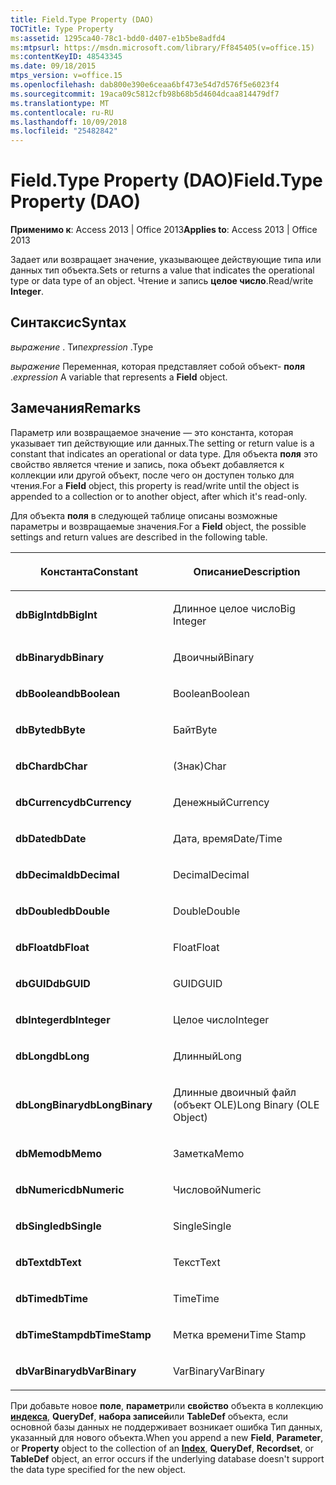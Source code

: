 ```yaml
---
title: Field.Type Property (DAO)
TOCTitle: Type Property
ms:assetid: 1295ca40-78c1-bdd0-d407-e1b5be8adfd4
ms:mtpsurl: https://msdn.microsoft.com/library/Ff845405(v=office.15)
ms:contentKeyID: 48543345
ms.date: 09/18/2015
mtps_version: v=office.15
ms.openlocfilehash: dab800e390e6ceaa6bf473e54d7d576f5e6023f4
ms.sourcegitcommit: 19aca09c5812cfb98b68b5d4604dcaa814479df7
ms.translationtype: MT
ms.contentlocale: ru-RU
ms.lasthandoff: 10/09/2018
ms.locfileid: "25482842"
---
```

# <a name="fieldtype-property-dao"></a><span data-ttu-id="b480f-102">Field.Type Property (DAO)</span><span class="sxs-lookup"><span data-stu-id="b480f-102">Field.Type Property (DAO)</span></span>


<span data-ttu-id="b480f-103">**Применимо к**: Access 2013 | Office 2013</span><span class="sxs-lookup"><span data-stu-id="b480f-103">**Applies to**: Access 2013 | Office 2013</span></span>

<span data-ttu-id="b480f-104">Задает или возвращает значение, указывающее действующие типа или данных тип объекта.</span><span class="sxs-lookup"><span data-stu-id="b480f-104">Sets or returns a value that indicates the operational type or data type of an object.</span></span> <span data-ttu-id="b480f-105">Чтение и запись **целое число**.</span><span class="sxs-lookup"><span data-stu-id="b480f-105">Read/write **Integer**.</span></span>

## <a name="syntax"></a><span data-ttu-id="b480f-106">Синтаксис</span><span class="sxs-lookup"><span data-stu-id="b480f-106">Syntax</span></span>

<span data-ttu-id="b480f-107">*выражение* . Тип</span><span class="sxs-lookup"><span data-stu-id="b480f-107">*expression* .Type</span></span>

<span data-ttu-id="b480f-108">*выражение* Переменная, которая представляет собой объект- **поля** .</span><span class="sxs-lookup"><span data-stu-id="b480f-108">*expression* A variable that represents a **Field** object.</span></span>

## <a name="remarks"></a><span data-ttu-id="b480f-109">Замечания</span><span class="sxs-lookup"><span data-stu-id="b480f-109">Remarks</span></span>

<span data-ttu-id="b480f-110">Параметр или возвращаемое значение — это константа, которая указывает тип действующие или данных.</span><span class="sxs-lookup"><span data-stu-id="b480f-110">The setting or return value is a constant that indicates an operational or data type.</span></span> <span data-ttu-id="b480f-111">Для объекта **поля** это свойство является чтение и запись, пока объект добавляется к коллекции или другой объект, после чего он доступен только для чтения.</span><span class="sxs-lookup"><span data-stu-id="b480f-111">For a **Field** object, this property is read/write until the object is appended to a collection or to another object, after which it's read-only.</span></span>

<span data-ttu-id="b480f-112">Для объекта **поля** в следующей таблице описаны возможные параметры и возвращаемые значения.</span><span class="sxs-lookup"><span data-stu-id="b480f-112">For a **Field** object, the possible settings and return values are described in the following table.</span></span>

<table>
<colgroup>
<col style="width: 50%" />
<col style="width: 50%" />
</colgroup>
<thead>
<tr class="header">
<th><p><span data-ttu-id="b480f-113">Константа</span><span class="sxs-lookup"><span data-stu-id="b480f-113">Constant</span></span></p></th>
<th><p><span data-ttu-id="b480f-114">Описание</span><span class="sxs-lookup"><span data-stu-id="b480f-114">Description</span></span></p></th>
</tr>
</thead>
<tbody>
<tr class="odd">
<td><p><span data-ttu-id="b480f-115"><strong>dbBigInt</strong></span><span class="sxs-lookup"><span data-stu-id="b480f-115"><strong>dbBigInt</strong></span></span></p></td>
<td><p><span data-ttu-id="b480f-116">Длинное целое число</span><span class="sxs-lookup"><span data-stu-id="b480f-116">Big Integer</span></span></p></td>
</tr>
<tr class="even">
<td><p><span data-ttu-id="b480f-117"><strong>dbBinary</strong></span><span class="sxs-lookup"><span data-stu-id="b480f-117"><strong>dbBinary</strong></span></span></p></td>
<td><p><span data-ttu-id="b480f-118">Двоичный</span><span class="sxs-lookup"><span data-stu-id="b480f-118">Binary</span></span></p></td>
</tr>
<tr class="odd">
<td><p><span data-ttu-id="b480f-119"><strong>dbBoolean</strong></span><span class="sxs-lookup"><span data-stu-id="b480f-119"><strong>dbBoolean</strong></span></span></p></td>
<td><p><span data-ttu-id="b480f-120">Boolean</span><span class="sxs-lookup"><span data-stu-id="b480f-120">Boolean</span></span></p></td>
</tr>
<tr class="even">
<td><p><span data-ttu-id="b480f-121"><strong>dbByte</strong></span><span class="sxs-lookup"><span data-stu-id="b480f-121"><strong>dbByte</strong></span></span></p></td>
<td><p><span data-ttu-id="b480f-122">Байт</span><span class="sxs-lookup"><span data-stu-id="b480f-122">Byte</span></span></p></td>
</tr>
<tr class="odd">
<td><p><span data-ttu-id="b480f-123"><strong>dbChar</strong></span><span class="sxs-lookup"><span data-stu-id="b480f-123"><strong>dbChar</strong></span></span></p></td>
<td><p><span data-ttu-id="b480f-124">(Знак)</span><span class="sxs-lookup"><span data-stu-id="b480f-124">Char</span></span></p></td>
</tr>
<tr class="even">
<td><p><span data-ttu-id="b480f-125"><strong>dbCurrency</strong></span><span class="sxs-lookup"><span data-stu-id="b480f-125"><strong>dbCurrency</strong></span></span></p></td>
<td><p><span data-ttu-id="b480f-126">Денежный</span><span class="sxs-lookup"><span data-stu-id="b480f-126">Currency</span></span></p></td>
</tr>
<tr class="odd">
<td><p><span data-ttu-id="b480f-127"><strong>dbDate</strong></span><span class="sxs-lookup"><span data-stu-id="b480f-127"><strong>dbDate</strong></span></span></p></td>
<td><p><span data-ttu-id="b480f-128">Дата, время</span><span class="sxs-lookup"><span data-stu-id="b480f-128">Date/Time</span></span></p></td>
</tr>
<tr class="even">
<td><p><span data-ttu-id="b480f-129"><strong>dbDecimal</strong></span><span class="sxs-lookup"><span data-stu-id="b480f-129"><strong>dbDecimal</strong></span></span></p></td>
<td><p><span data-ttu-id="b480f-130">Decimal</span><span class="sxs-lookup"><span data-stu-id="b480f-130">Decimal</span></span></p></td>
</tr>
<tr class="odd">
<td><p><span data-ttu-id="b480f-131"><strong>dbDouble</strong></span><span class="sxs-lookup"><span data-stu-id="b480f-131"><strong>dbDouble</strong></span></span></p></td>
<td><p><span data-ttu-id="b480f-132">Double</span><span class="sxs-lookup"><span data-stu-id="b480f-132">Double</span></span></p></td>
</tr>
<tr class="even">
<td><p><span data-ttu-id="b480f-133"><strong>dbFloat</strong></span><span class="sxs-lookup"><span data-stu-id="b480f-133"><strong>dbFloat</strong></span></span></p></td>
<td><p><span data-ttu-id="b480f-134">Float</span><span class="sxs-lookup"><span data-stu-id="b480f-134">Float</span></span></p></td>
</tr>
<tr class="odd">
<td><p><span data-ttu-id="b480f-135"><strong>dbGUID</strong></span><span class="sxs-lookup"><span data-stu-id="b480f-135"><strong>dbGUID</strong></span></span></p></td>
<td><p><span data-ttu-id="b480f-136">GUID</span><span class="sxs-lookup"><span data-stu-id="b480f-136">GUID</span></span></p></td>
</tr>
<tr class="even">
<td><p><span data-ttu-id="b480f-137"><strong>dbInteger</strong></span><span class="sxs-lookup"><span data-stu-id="b480f-137"><strong>dbInteger</strong></span></span></p></td>
<td><p><span data-ttu-id="b480f-138">Целое число</span><span class="sxs-lookup"><span data-stu-id="b480f-138">Integer</span></span></p></td>
</tr>
<tr class="odd">
<td><p><span data-ttu-id="b480f-139"><strong>dbLong</strong></span><span class="sxs-lookup"><span data-stu-id="b480f-139"><strong>dbLong</strong></span></span></p></td>
<td><p><span data-ttu-id="b480f-140">Длинный</span><span class="sxs-lookup"><span data-stu-id="b480f-140">Long</span></span></p></td>
</tr>
<tr class="even">
<td><p><span data-ttu-id="b480f-141"><strong>dbLongBinary</strong></span><span class="sxs-lookup"><span data-stu-id="b480f-141"><strong>dbLongBinary</strong></span></span></p></td>
<td><p><span data-ttu-id="b480f-142">Длинные двоичный файл (объект OLE)</span><span class="sxs-lookup"><span data-stu-id="b480f-142">Long Binary (OLE Object)</span></span></p></td>
</tr>
<tr class="odd">
<td><p><span data-ttu-id="b480f-143"><strong>dbMemo</strong></span><span class="sxs-lookup"><span data-stu-id="b480f-143"><strong>dbMemo</strong></span></span></p></td>
<td><p><span data-ttu-id="b480f-144">Заметка</span><span class="sxs-lookup"><span data-stu-id="b480f-144">Memo</span></span></p></td>
</tr>
<tr class="even">
<td><p><span data-ttu-id="b480f-145"><strong>dbNumeric</strong></span><span class="sxs-lookup"><span data-stu-id="b480f-145"><strong>dbNumeric</strong></span></span></p></td>
<td><p><span data-ttu-id="b480f-146">Числовой</span><span class="sxs-lookup"><span data-stu-id="b480f-146">Numeric</span></span></p></td>
</tr>
<tr class="odd">
<td><p><span data-ttu-id="b480f-147"><strong>dbSingle</strong></span><span class="sxs-lookup"><span data-stu-id="b480f-147"><strong>dbSingle</strong></span></span></p></td>
<td><p><span data-ttu-id="b480f-148">Single</span><span class="sxs-lookup"><span data-stu-id="b480f-148">Single</span></span></p></td>
</tr>
<tr class="even">
<td><p><span data-ttu-id="b480f-149"><strong>dbText</strong></span><span class="sxs-lookup"><span data-stu-id="b480f-149"><strong>dbText</strong></span></span></p></td>
<td><p><span data-ttu-id="b480f-150">Текст</span><span class="sxs-lookup"><span data-stu-id="b480f-150">Text</span></span></p></td>
</tr>
<tr class="odd">
<td><p><span data-ttu-id="b480f-151"><strong>dbTime</strong></span><span class="sxs-lookup"><span data-stu-id="b480f-151"><strong>dbTime</strong></span></span></p></td>
<td><p><span data-ttu-id="b480f-152">Time</span><span class="sxs-lookup"><span data-stu-id="b480f-152">Time</span></span></p></td>
</tr>
<tr class="even">
<td><p><span data-ttu-id="b480f-153"><strong>dbTimeStamp</strong></span><span class="sxs-lookup"><span data-stu-id="b480f-153"><strong>dbTimeStamp</strong></span></span></p></td>
<td><p><span data-ttu-id="b480f-154">Метка времени</span><span class="sxs-lookup"><span data-stu-id="b480f-154">Time Stamp</span></span></p></td>
</tr>
<tr class="odd">
<td><p><span data-ttu-id="b480f-155"><strong>dbVarBinary</strong></span><span class="sxs-lookup"><span data-stu-id="b480f-155"><strong>dbVarBinary</strong></span></span></p></td>
<td><p><span data-ttu-id="b480f-156">VarBinary</span><span class="sxs-lookup"><span data-stu-id="b480f-156">VarBinary</span></span></p></td>
</tr>
</tbody>
</table>


<span data-ttu-id="b480f-157">При добавьте новое **поле**, **параметр**или **свойство** объекта в коллекцию **[индекса](index-object-dao.md)**, **QueryDef**, **набора записей**или **TableDef** объекта, если основной базы данных не поддерживает возникает ошибка Тип данных, указанный для нового объекта.</span><span class="sxs-lookup"><span data-stu-id="b480f-157">When you append a new **Field**, **Parameter**, or **Property** object to the collection of an **[Index](index-object-dao.md)**, **QueryDef**, **Recordset**, or **TableDef** object, an error occurs if the underlying database doesn't support the data type specified for the new object.</span></span>

